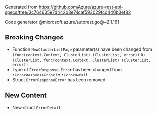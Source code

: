 Generated from https://github.com/Azure/azure-rest-api-specs/tree/3c764635e7d442b3e74caf593029fcd440b3ef82

Code generator @microsoft.azure/autorest.go@~2.1.161

## Breaking Changes

- Function `NewClusterListPage` parameter(s) have been changed from `(func(context.Context, ClusterList) (ClusterList, error))` to `(ClusterList, func(context.Context, ClusterList) (ClusterList, error))`
- Type of `ErrorResponse.Error` has been changed from `*ErrorResponseError` to `*ErrorDetail`
- Struct `ErrorResponseError` has been removed

## New Content

- New struct `ErrorDetail`
